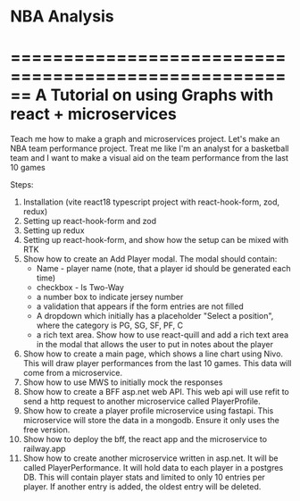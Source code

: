 # NBA Analysis
======================================================
A Tutorial on using Graphs with react + microservices
======================================================

Teach me how to make a graph and microservices project. Let's make an NBA team performance project. Treat me
like I'm an analyst for a basketball team and I want to make a visual aid on the team performance from the last 10 games

Steps:
1. Installation (vite react18 typescript project with react-hook-form, zod, redux)
2. Setting up react-hook-form and zod
3. Setting up redux
4. Setting up react-hook-form, and show how the setup can be mixed with RTK
5. Show how to create an Add Player modal. The modal should contain:
	- Name - player name (note, that a player id should be generated each time)
	- checkbox - Is Two-Way
	- a number box to indicate jersey number
	- a validation that appears if the form entries are not filled
	- A dropdown which initially has a placeholder "Select a position", where the category is PG, SG, SF, PF, C
	- a rich text area. Show how to use react-quill and add a rich text area in the modal that allows the user to put in notes about the player
6. Show how to create a main page, which shows a line chart using Nivo. This will draw player performances from the last 10 games. This data will come from a microservice.
7. Show how to use MWS to initially mock the responses
8. Show how to create a BFF asp.net web API. This web api will use refit to send a http request to another microservice called PlayerProfile.
9. Show how to create a player profile microservice using fastapi. This microservice will store the data in a mongodb. Ensure it only uses the free version.
10. Show how to deploy the bff, the react app and the microservice to railway.app
11. Show how to create another microservice written in asp.net. It will be called PlayerPerformance. It will hold data to each player in a postgres DB. This will contain player stats and limited to only 10 entries per player. If another entry is added, the oldest entry will be deleted.

